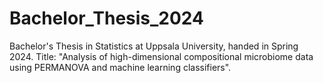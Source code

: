 # Bachelor_Thesis_2024
Bachelor's Thesis in Statistics at Uppsala University, handed in Spring 2024. Title: "Analysis of high-dimensional compositional microbiome data using PERMANOVA and machine learning classifiers".
